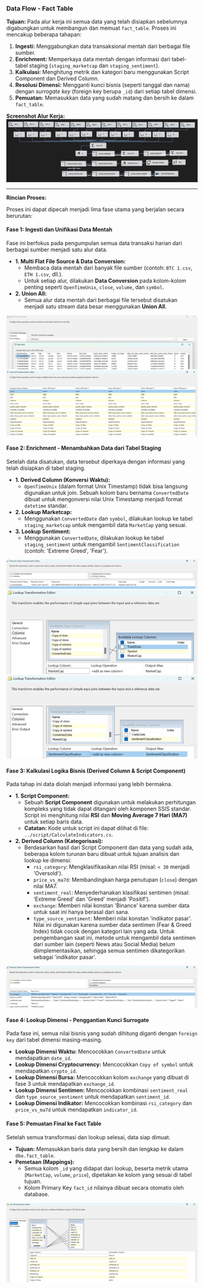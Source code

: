 ### **Data Flow - Fact Table**

**Tujuan:** Pada alur kerja ini semua data yang telah disiapkan sebelumnya digabungkan untuk membangun dan memuat `fact_table`. Proses ini mencakup beberapa tahapan:
1.  **Ingesti:** Menggabungkan data transaksional mentah dari berbagai file sumber.
2.  **Enrichment:** Memperkaya data mentah dengan informasi dari tabel-tabel staging (`staging_marketcap` dan `staging_sentiment`).
3.  **Kalkulasi:** Menghitung metrik dan kategori baru menggunakan Script Component dan Derived Column.
4.  **Resolusi Dimensi:** Mengganti kunci bisnis (seperti tanggal dan nama) dengan *surrogate key* (foreign key berupa `_id`) dari setiap tabel dimensi.
5.  **Pemuatan:** Memasukkan data yang sudah matang dan bersih ke dalam `fact_table`.

**Screenshot Alur Kerja:**
![Alur Kerja Lengkap untuk Fact Table](img/fact-flow-task.png)

---

**Rincian Proses:**

Proses ini dapat dipecah menjadi lima fase utama yang berjalan secara berurutan:

#### Fase 1: Ingesti dan Unifikasi Data Mentah
Fase ini berfokus pada pengumpulan semua data transaksi harian dari berbagai sumber menjadi satu alur data.
* **1. Multi Flat File Source & Data Conversion:**
    * Membaca data mentah dari banyak file sumber (contoh: `BTC 1.csv`, `ETH 1.csv`, dll.).
    * Untuk setiap alur, dilakukan **Data Conversion** pada kolom-kolom penting seperti `OpenTimeUnix`, `close`, `volume`, dan `symbol`.
* **2. Union All:**
    * Semua alur data mentah dari berbagai file tersebut disatukan menjadi satu stream data besar menggunakan **Union All**.

![Contoh Flat File Source Transaksional](img/fact-flat-file-source.png)
![Menggabungkan Semua Sumber Data Transaksi](img/fact-union-all.png)

#### Fase 2: Enrichment - Menambahkan Data dari Tabel Staging
Setelah data disatukan, data tersebut diperkaya dengan informasi yang telah disiapkan di tabel staging.
* **1. Derived Column (Konversi Waktu):**
    * `OpenTimeUnix` (dalam format Unix Timestamp) tidak bisa langsung digunakan untuk join. Sebuah kolom baru bernama `ConvertedDate` dibuat untuk mengonversi nilai Unix Timestamp menjadi format `datetime` standar.
* **2. Lookup Marketcap:**
    * Menggunakan `ConvertedDate` dan `symbol`, dilakukan lookup ke tabel `staging_marketcap` untuk mengambil data `MarketCap` yang sesuai.
* **3. Lookup Sentiment:**
    * Menggunakan `ConvertedDate`, dilakukan lookup ke tabel `staging_sentiment` untuk mengambil `SentimentClassification` (contoh: 'Extreme Greed', 'Fear').

![Konversi Unix Timestamp ke Datetime](img/fact-derived-column-converteddate.png)
![Lookup ke Staging Marketcap](img/fact-lookup-staging-marketcap.png)
![Lookup ke Staging Sentiment](img/fact-lookup-staging-sentiment.png)

#### Fase 3: Kalkulasi Logika Bisnis (Derived Column & Script Component)
Pada tahap ini data diolah menjadi informasi yang lebih bermakna.
* **1. Script Component:**
    * Sebuah **Script Component** digunakan untuk melakukan perhitungan kompleks yang tidak dapat ditangani oleh komponen SSIS standar. Script ini menghitung nilai **RSI** dan **Moving Average 7 Hari (MA7)** untuk setiap baris data.
    * **Catatan:** Kode untuk script ini dapat dilihat di file: `../script/CalculateIndicators.cs`.
* **2. Derived Column (Kategorisasi):**
    * Berdasarkan hasil dari Script Component dan data yang sudah ada, beberapa kolom turunan baru dibuat untuk tujuan analisis dan lookup ke dimensi:
        * `rsi_category`: Mengklasifikasikan nilai RSI (misal: `< 30` menjadi 'Oversold').
        * `price_vs_ma7d`: Membandingkan harga penutupan (`close`) dengan nilai MA7.
        * `sentiment_real`: Menyederhanakan klasifikasi sentimen (misal: 'Extreme Greed' dan 'Greed' menjadi 'Positif').
        * `exchange`: Memberi nilai konstan 'Binance' karena sumber data untuk saat ini hanya berasal dari sana.
        * `type_source_sentiment`: Memberi nilai konstan 'indikator pasar'. Nilai ini digunakan karena sumber data sentimen (Fear & Greed Index) tidak cocok dengan kategori lain yang ada. Untuk pengembangan saat ini, metode untuk mengambil data sentimen dari sumber lain (seperti News atau Social Media) belum diimplementasikan, sehingga semua sentimen dikategorikan sebagai 'indikator pasar'.

![Perhitungan Kolom Turunan untuk Logika Bisnis](img/fact-derived-column-others.png)

#### Fase 4: Lookup Dimensi - Penggantian Kunci Surrogate
Pada fase ini, semua nilai bisnis yang sudah dihitung diganti dengan `foreign key` dari tabel dimensi masing-masing.
* **Lookup Dimensi Waktu:** Mencocokkan `ConvertedDate` untuk mendapatkan `date_id`.
* **Lookup Dimensi Cryptocurrency:** Mencocokkan `Copy of symbol` untuk mendapatkan `crypto_id`.
* **Lookup Dimensi Bursa:** Mencocokkan kolom `exchange` yang dibuat di fase 3 untuk mendapatkan `exchange_id`.
* **Lookup Dimensi Sentimen:** Mencocokkan kombinasi `sentiment_real` dan `type_source_sentiment` untuk mendapatkan `sentiment_id`.
* **Lookup Dimensi Indikator:** Mencocokkan kombinasi `rsi_category` dan `price_vs_ma7d` untuk mendapatkan `indicator_id`.

#### Fase 5: Pemuatan Final ke Fact Table
Setelah semua transformasi dan lookup selesai, data siap dimuat.
* **Tujuan:** Memasukkan baris data yang bersih dan lengkap ke dalam `dbo.fact_table`.
* **Pemetaan (Mappings):**
    * Semua kolom `_id` yang didapat dari lookup, beserta metrik utama (`MarketCap`, `volume`, `price`), dipetakan ke kolom yang sesuai di tabel tujuan.
    * Kolom Primary Key `fact_id` nilainya dibuat secara otomatis oleh database.

![Pemetaan Kolom Final ke Fact Table](img/fact-mapping.png)